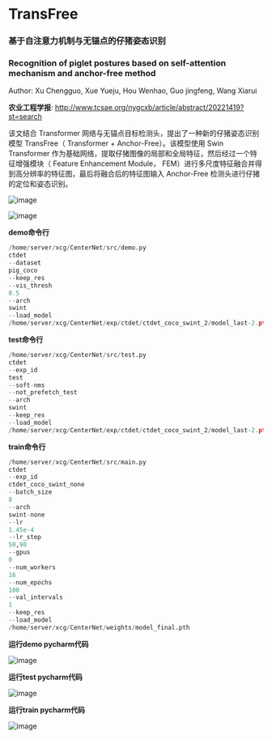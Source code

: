 # TransFree
### 基于自注意力机制与无锚点的仔猪姿态识别
### Recognition of piglet postures based on self-attention mechanism and anchor-free method
Author:
Xu Chengguo, Xue Yueju, Hou Wenhao, Guo jingfeng, Wang Xiarui 

**农业工程学报**: http://www.tcsae.org/nygcxb/article/abstract/20221419?st=search

该文结合 Transformer 网络与无锚点目标检测头，提出了一种新的仔猪姿态识别模型 TransFree（ Transformer + Anchor-Free）。该模型使用 Swin Transformer 作为基础网络，提取仔猪图像的局部和全局特征，然后经过一个特征增强模块（ Feature Enhancement Module， FEM）进行多尺度特征融合并得到高分辨率的特征图，最后将融合后的特征图输入 Anchor-Free 检测头进行仔猪的定位和姿态识别。


![image](https://user-images.githubusercontent.com/62458945/198507832-5a85b6e1-4c25-46bb-9b8e-12bf1ef13492.png)

![image](https://user-images.githubusercontent.com/62458945/198508204-2aee1148-0fa9-4ad2-8f5c-e9b7c0086603.png)

**demo命令行**
```python
/home/server/xcg/CenterNet/src/demo.py
ctdet
--dataset
pig_coco
--keep_res
--vis_thresh
0.5
--arch
swint
--load_model
/home/server/xcg/CenterNet/exp/ctdet/ctdet_coco_swint_2/model_last-2.pth
```


**test命令行**
```python
/home/server/xcg/CenterNet/src/test.py
ctdet
--exp_id
test
--soft-nms
--not_prefetch_test
--arch
swint
--keep_res
--load_model
/home/server/xcg/CenterNet/exp/ctdet/ctdet_coco_swint_2/model_last-2.pth
```

**train命令行**
```python
/home/server/xcg/CenterNet/src/main.py
ctdet
--exp_id
ctdet_coco_swint_none
--batch_size
8
--arch
swint-none
--lr
1.45e-4
--lr_step
50,90
--gpus
0
--num_workers
16
--num_epochs
100
--val_intervals
1
--keep_res
--load_model
/home/server/xcg/CenterNet/weights/model_final.pth
```

**运行demo pycharm代码**

![image](https://user-images.githubusercontent.com/62458945/204023214-c9c43738-65ac-445d-8fed-3d0f33c28aef.png)

**运行test pycharm代码**

![image](https://user-images.githubusercontent.com/62458945/204023522-f84dea20-8ca1-4cfa-82f6-5e0724bc62fd.png)

**运行train pycharm代码**

![image](https://user-images.githubusercontent.com/62458945/204023858-dcc9e809-e2d6-46d9-886c-8bf5d78796a7.png)
